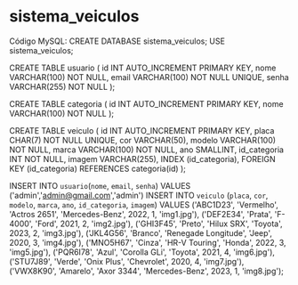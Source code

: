 # sistema_veiculos
Código MySQL:
CREATE DATABASE sistema_veiculos;
USE sistema_veiculos;

CREATE TABLE usuario (
  id INT AUTO_INCREMENT PRIMARY KEY,
  nome VARCHAR(100) NOT NULL,
  email VARCHAR(100) NOT NULL UNIQUE,
  senha VARCHAR(255) NOT NULL
);

CREATE TABLE categoria (
  id INT AUTO_INCREMENT PRIMARY KEY,
  nome VARCHAR(100) NOT NULL
);

CREATE TABLE veiculo (
  id INT AUTO_INCREMENT PRIMARY KEY,
  placa CHAR(7) NOT NULL UNIQUE,
  cor VARCHAR(50),
  modelo VARCHAR(100) NOT NULL,
  marca VARCHAR(100) NOT NULL,
  ano SMALLINT,
  id_categoria INT NOT NULL,
  imagem VARCHAR(255),
  INDEX (id_categoria),
  FOREIGN KEY (id_categoria) REFERENCES categoria(id)
);

INSERT INTO `usuario`(`nome`, `email`, `senha`) VALUES ('admin','admin@gmail.com','admin')
INSERT INTO `veiculo` (`placa`, `cor`, `modelo`, `marca`, `ano`, `id_categoria`, `imagem`) VALUES
('ABC1D23', 'Vermelho', 'Actros 2651', 'Mercedes-Benz', 2022, 1, 'img1.jpg'),
('DEF2E34', 'Prata', 'F-4000', 'Ford', 2021, 2, 'img2.jpg'),
('GHI3F45', 'Preto', 'Hilux SRX', 'Toyota', 2023, 2, 'img3.jpg'),
('JKL4G56', 'Branco', 'Renegade Longitude', 'Jeep', 2020, 3, 'img4.jpg'),
('MNO5H67', 'Cinza', 'HR-V Touring', 'Honda', 2022, 3, 'img5.jpg'),
('PQR6I78', 'Azul', 'Corolla GLi', 'Toyota', 2021, 4, 'img6.jpg'),
('STU7J89', 'Verde', 'Onix Plus', 'Chevrolet', 2020, 4, 'img7.jpg'),
('VWX8K90', 'Amarelo', 'Axor 3344', 'Mercedes-Benz', 2023, 1, 'img8.jpg');
